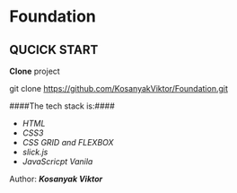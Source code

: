 Foundation
================================================================================

QUCICK START 
--------------------------------------------------------------------------------
**Clone** project 

git clone https://github.com/KosanyakViktor/Foundation.git

####The tech stack is:####
* *HTML*
* *CSS3*
* *CSS GRID and FLEXBOX*
* *slick.js*
* *JavaScricpt Vanila* 

Author: ***Kosanyak Viktor***
